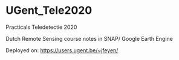 # UGent_Tele2020
Practicals Teledetectie 2020

Dutch Remote Sensing course notes in SNAP/ Google Earth Engine

Deployed on:
https://users.ugent.be/~jfeyen/
